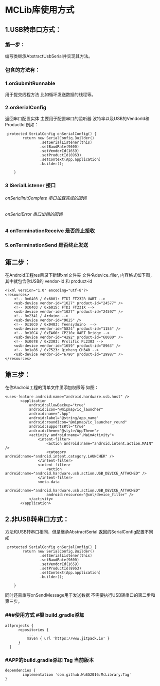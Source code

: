 
  MCLib库使用方式
============
 1.USB转串口方式：
--------------
 ### 第一步：
编写类继承AbstractUsbSerial并实现其方法。
### 包含的方法有：
### 1.onSubmitRunnable
用于提交线程方法 比如循坏发送数据的线程等。
### 2.onSerialConfig
返回串口配置实体 主要用于配置串口的监听器 波特率以及USB的VendorId和
ProductId 例如：
 ```
  protected SerialConfig onSerialConfig() {
         return new SerialConfig.Builder()
                 .setSerialListener(this)
                 .setBaudRate(9600)
                 .setVendorId(1659)
                 .setProductId(8963)
                 .setContext(App.application)
                 .builder();
 
     }
 ```
 
### 3 ISerialListener 接口
###### onSerialInitComplete 串口加载完成的回调
###### onSerialError        串口出错的回调
### 4 onTerminationReceive 是否终止接收
### 5.onTerminationSend    是否终止发送
## 第二步：
 在Android工程res目录下新建xml文件夹 文件名device_filer,
 内容格式如下图，其中就包含你USB的 vendor-id 和 product-id
 ```
 <?xml version="1.0" encoding="utf-8"?>
 <resources>
     <!-- 0x0403 / 0x6001: FTDI FT232R UART -->
     <usb-device vendor-id="1027" product-id="24577" />
     <!-- 0x0403 / 0x6015: FTDI FT231X -->
     <usb-device vendor-id="1027" product-id="24597" />
     <!-- 0x2341 / Arduino -->
     <usb-device vendor-id="9025" />
     <!-- 0x16C0 / 0x0483: Teensyduino  -->
     <usb-device vendor-id="5824" product-id="1155" />
     <!-- 0x10C4 / 0xEA60: CP210x UART Bridge -->
     <usb-device vendor-id="4292" product-id="60000" />
     <!-- 0x067B / 0x2303: Prolific PL2303 -->
     <usb-device vendor-id="1659" product-id="8963" />
     <!-- 0x1a86 / 0x7523: Qinheng CH340 -->
     <usb-device vendor-id="6790" product-id="29987" />
 </resources>
 ```
## 第三步：
  在你Android工程的清单文件里添加权限等 如图：
  ```
 <uses-feature android:name="android.hardware.usb.host" />
         <application
             android:allowBackup="true"
             android:icon="@mipmap/ic_launcher"
             android:name=".App"
             android:label="@string/app_name"
             android:roundIcon="@mipmap/ic_launcher_round"
             android:supportsRtl="true"
             android:theme="@style/AppTheme">
             <activity android:name=".MainActivity">
                 <intent-filter>
                     <action android:name="android.intent.action.MAIN" />
                     <category android:name="android.intent.category.LAUNCHER" />
                 </intent-filter>
                 <intent-filter>
                     <action android:name="android.hardware.usb.action.USB_DEVICE_ATTACHED" />
                 </intent-filter>
                 <meta-data
                     android:name="android.hardware.usb.action.USB_DEVICE_ATTACHED"
                     android:resource="@xml/device_filter" />
             </activity>
         </application>
 ```
## 2.非USB转串口方式：
方法和USB转串口相同，但是继承AbstractSerial 返回的SerialConfig配置不同 如

```
 protected SerialConfig onSerialConfig() {
        return new SerialConfig.Builder()
                .setSerialListener(this)
                .setBaudRate(9600)
                .setVendorId(1659)
                .setProductId(8963)
                .setContext(App.application)
                .builder();

    }
```
同时还需重写onSendMessage用于发送数据 不需要执行USB转串口的第二步和第三步。

### ###使用方式 #根 build.gradle添加
  ```
  allprojects {
		repositories {
			...
			maven { url 'https://www.jitpack.io' }
		}
	}
  ```
### #APP的build.gradle添加 Tag 当前版本
   ```
   dependencies { 
           implementation 'com.github.WuSG2016:McLibrary:Tag'
 }
   ```
